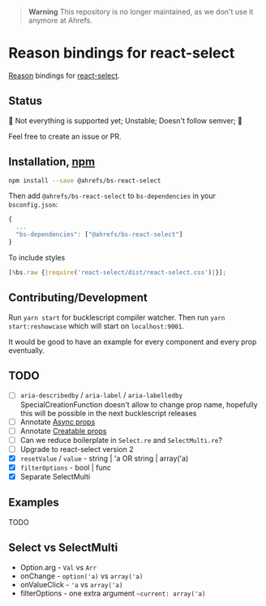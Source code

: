 > **Warning**
> This repository is no longer maintained, as we don't use it anymore at Ahrefs.

# Reason bindings for react-select

[Reason](https://reasonml.github.io/) bindings for [react-select](https://github.com/JedWatson/react-select/tree/v1.x).

## Status

🚧 Not everything is supported yet; Unstable; Doesn't follow semver; 🚧

Feel free to create an issue or PR.

## Installation, [npm](https://www.npmjs.com/package/@ahrefs/bs-react-select)

```sh
npm install --save @ahrefs/bs-react-select
```

Then add `@ahrefs/bs-react-select` to `bs-dependencies` in your `bsconfig.json`:

```js
{
  ...
  "bs-dependencies": ["@ahrefs/bs-react-select"]
}
```

To include styles

```js
[%bs.raw {|require('react-select/dist/react-select.css')|}];
```

## Contributing/Development

Run `yarn start` for bucklescript compiler watcher.
Then run `yarn start:reshowcase` which will start on `localhost:9001`.

It would be good to have an example for every component and every prop eventually.

## TODO

* [ ] `aria-describedby` / `aria-label` / `aria-labelledby` SpecialCreationFunction doesn't allow to change prop name, hopefully this will be possible in the next bucklescript releases
* [ ] Annotate [Async props](https://github.com/JedWatson/react-select/tree/v1.x#async-options)
* [ ] Annotate [Creatable props](https://github.com/JedWatson/react-select/tree/v1.x#creatable-properties)
* [ ] Can we reduce boilerplate in `Select.re` and `SelectMulti.re`?
* [ ] Upgrade to react-select version 2
* [x] `resetValue` / `value` - string | 'a OR string | array('a)
* [x] `filterOptions` - bool | func
* [x] Separate SelectMulti

## Examples

TODO

## Select vs SelectMulti

* Option.arg - `Val` vs `Arr`
* onChange - `option('a)` vs `array('a)`
* onValueClick - `'a` vs `array('a)`
* filterOptions - one extra argument `~current: array('a)`
